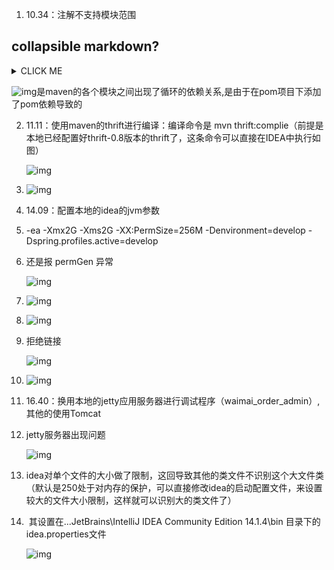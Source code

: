 1. 10.34：注解不支持模块范围


## collapsible markdown?

<details>
<summary>CLICK ME</summary>

**<summary>标签与正文间一定要空一行！！！**
</details>

   ![img](file:///var/folders/3b/d9smmxhd7zbfg_fksx3zj7f40000gn/T/WizNote/9704d4ce-1f9f-41c5-b6f7-98de7fbfec42/index_files/38101042.png)是maven的各个模块之间出现了循环的依赖关系,是由于在pom项目下添加了pom依赖导致的

2. 11.11：使用maven的thrift进行编译：编译命令是 mvn thrift:complie（前提是本地已经配置好thrift-0.8版本的thrift了，这条命令可以直接在IDEA中执行如图）

   ![img](file:///var/folders/3b/d9smmxhd7zbfg_fksx3zj7f40000gn/T/WizNote/9704d4ce-1f9f-41c5-b6f7-98de7fbfec42/index_files/56833876.png)

3. ![img](file:///var/folders/3b/d9smmxhd7zbfg_fksx3zj7f40000gn/T/WizNote/9704d4ce-1f9f-41c5-b6f7-98de7fbfec42/index_files/50948188.png)

4. 14.09：配置本地的idea的jvm参数

5. -ea -Xmx2G -Xms2G -XX:PermSize=256M -Denvironment=develop -Dspring.profiles.active=develop

6. 还是报 permGen 异常

   ![img](file:///var/folders/3b/d9smmxhd7zbfg_fksx3zj7f40000gn/T/WizNote/9704d4ce-1f9f-41c5-b6f7-98de7fbfec42/index_files/52635866.png)

7. ![img](file:///var/folders/3b/d9smmxhd7zbfg_fksx3zj7f40000gn/T/WizNote/9704d4ce-1f9f-41c5-b6f7-98de7fbfec42/index_files/53284143.png)

8. ![img](file:///var/folders/3b/d9smmxhd7zbfg_fksx3zj7f40000gn/T/WizNote/9704d4ce-1f9f-41c5-b6f7-98de7fbfec42/index_files/53341072.png)

9. 拒绝链接

   ![img](file:///var/folders/3b/d9smmxhd7zbfg_fksx3zj7f40000gn/T/WizNote/9704d4ce-1f9f-41c5-b6f7-98de7fbfec42/index_files/54237341.png)

10. ![img](file:///var/folders/3b/d9smmxhd7zbfg_fksx3zj7f40000gn/T/WizNote/9704d4ce-1f9f-41c5-b6f7-98de7fbfec42/index_files/55294445.png)

11. 16.40：换用本地的jetty应用服务器进行调试程序（waimai_order_admin）,其他的使用Tomcat

12. jetty服务器出现问题

    ![img](file:///var/folders/3b/d9smmxhd7zbfg_fksx3zj7f40000gn/T/WizNote/9704d4ce-1f9f-41c5-b6f7-98de7fbfec42/index_files/60160794.png)

13. idea对单个文件的大小做了限制，这回导致其他的类文件不识别这个大文件类（默认是250处于对内存的保护，可以直接修改idea的启动配置文件，来设置较大的文件大小限制，这样就可以识别大的类文件了）

14. ​    其设置在...JetBrains\IntelliJ IDEA Community Edition 14.1.4\bin 目录下的idea.properties文件

    ![img](file:///var/folders/3b/d9smmxhd7zbfg_fksx3zj7f40000gn/T/WizNote/9704d4ce-1f9f-41c5-b6f7-98de7fbfec42/index_files/81335734.png)
